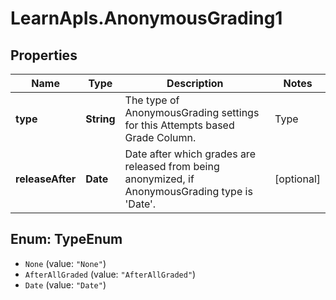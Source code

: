 # LearnApIs.AnonymousGrading1

## Properties
Name | Type | Description | Notes
------------ | ------------- | ------------- | -------------
**type** | **String** | The type of AnonymousGrading settings for this Attempts based Grade Column.   | Type      | Description  | --------- | --------- | | None | Indicates anonymous grading is not enabled. | | AfterAllGraded | Indicates anonymized grades are released after all attempts have been graded. | | Date | Indicates anonymized grades are released after a specified release date. |  | [optional] 
**releaseAfter** | **Date** | Date after which grades are released from being anonymized, if AnonymousGrading type is &#x27;Date&#x27;. | [optional] 

<a name="TypeEnum"></a>
## Enum: TypeEnum

* `None` (value: `"None"`)
* `AfterAllGraded` (value: `"AfterAllGraded"`)
* `Date` (value: `"Date"`)

